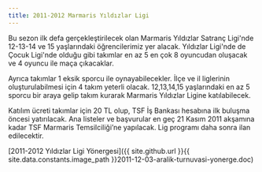 ```yaml
---
title: 2011-2012 Marmaris Yıldızlar Ligi
---
```


Bu sezon ilk defa gerçekleştirilecek olan Marmaris Yıldızlar Satranç Ligi'nde 12-13-14 ve 15 yaşlarındaki öğrencilerimiz yer alacak. Yıldızlar Ligi'nde de Çocuk Ligi'nde olduğu gibi takımlar en az 5 en çok 8 oyuncudan oluşacak ve 4 oyuncu ile maça çıkacaklar.

Ayrıca takımlar 1 eksik sporcu ile oynayabilecekler. İlçe ve il liglerinin oluşturulabilmesi için 4 takım yeterli olacak. 12,13,14,15 yaşlarındaki en az 5 sporcu bir araya gelip takım kurarak Marmaris Yıldızlar Ligine katılabilecek.

Katılım ücreti takımlar için 20 TL olup, TSF İş Bankası hesabına ilk buluşma öncesi yatırılacak. Ana listeler ve başvurular en geç 21 Kasım 2011 akşamına kadar TSF Marmaris Temsilciliği’ne yapılacak. Lig programı daha sonra ilan edilecektir.

[2011-2012 Yıldızlar Ligi Yönergesi]({{ site.github.url }}{{ site.data.constants.image_path }}2011-12-03-aralik-turnuvasi-yonerge.doc)
